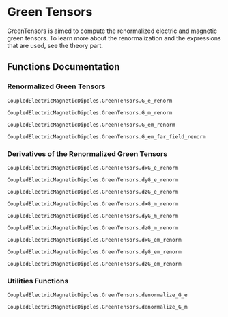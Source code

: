 # Green Tensors

GreenTensors is aimed to compute the renormalized electric and magnetic green tensors. To learn more about the renormalization and the expressions that are used, see the theory part.

## Functions Documentation

### Renormalized Green Tensors
```@docs
CoupledElectricMagneticDipoles.GreenTensors.G_e_renorm
```
```@docs
CoupledElectricMagneticDipoles.GreenTensors.G_m_renorm
```
```@docs
CoupledElectricMagneticDipoles.GreenTensors.G_em_renorm
```
```@docs
CoupledElectricMagneticDipoles.GreenTensors.G_em_far_field_renorm
```
### Derivatives of the Renormalized Green Tensors
```@docs
CoupledElectricMagneticDipoles.GreenTensors.dxG_e_renorm
```
```@docs
CoupledElectricMagneticDipoles.GreenTensors.dyG_e_renorm
```
```@docs
CoupledElectricMagneticDipoles.GreenTensors.dzG_e_renorm
```
```@docs
CoupledElectricMagneticDipoles.GreenTensors.dxG_m_renorm
```
```@docs
CoupledElectricMagneticDipoles.GreenTensors.dyG_m_renorm
```
```@docs
CoupledElectricMagneticDipoles.GreenTensors.dzG_m_renorm
```
```@docs
CoupledElectricMagneticDipoles.GreenTensors.dxG_em_renorm
```
```@docs
CoupledElectricMagneticDipoles.GreenTensors.dyG_em_renorm
```
```@docs
CoupledElectricMagneticDipoles.GreenTensors.dzG_em_renorm
```
### Utilities Functions
```@docs
CoupledElectricMagneticDipoles.GreenTensors.denormalize_G_e
```
```@docs
CoupledElectricMagneticDipoles.GreenTensors.denormalize_G_m
```